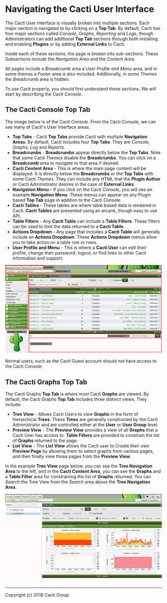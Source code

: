 # Navigating the Cacti User Interface

The Cacti User Interface is visually broken into multiple sections.  Each major section is navigated to by clicking on a **Top Tab**.  By default, Cacti has four major sections called *Console*, *Graphs*, *Reporting* and *Logs*, though Administrators can add additional **Top Tab** sections through both installing and enabling **Plugins** or by adding **External Links** to Cacti.

Inside each of these sections, the page is broken into sub-sections.  These Subsections include the *Navigation Area* and the *Content Area*.

All pages include a *Breadcrumb* area a *User Profile and Menu* area, and in some themes a *Footer* area is also included.  Additionally, in some *Themes* the *Breadcrumb* area is hidden.

To use Cacti properly, you should first understand these sections.  We will start by describing the Cacti *Console*.

## The Cacti Console Top Tab

The image below is of the Cacti *Console*.  From the Cacti Console, we can see many of Cacti's User Interface areas.

- **Top Tabs** - Cacti **Top Tabs** provide Cacti with multiple **Navigation Areas**.  By default, Cacti includes four **Top Tabs**.  They are *Console*, *Graphs*, *Log* and *Reports*.
- **Breadcrumbs** - **Breadcrumbs** appear directly below the **Top Tabs**.  Note that some Cacti *Themes* disable the **Breadcrumbs**.  You can click on a **Breadcrumb** area to navigate to that area if desired.
- **Cacti Content Area** - This is where the main page content will be displayed.  It is directly below the **Breadcrumbs** or the **Top Tabs** with some Cacti *Themes*.  They can include any HTML that the **Plugin Author** or Cacti Administrator desires in the case of **External Links**.
- **Navigation Menu** - If you click on the Cacti *Console*, you will see an example **Navigation Menu**.  These menus can appear on any Plugin based **Top Tab** page in addition to the Cacti *Console*.
- **Cacti Tables** - These tables are where table based data is rendered in Cacti.  **Cacti Tables** are presented using an arcane, though easy to use API.
- **Table Filters** - Any **Cacti Table** can include a **Table Filters**.  These filters can be used to limit the data returned to a **Cacti Table**.
- **Actions Dropdown** - Any page that includes a **Cacti Table** will generally include an **Actions Dropdown**.  These **Actions Dropdown** menus allow you to take action on a table row or rows.
- **User Profile and Menu** - This is where a **Cacti User** can edit their profile, change their password, logout, or find links to other Cacti information and support.

![Example Cacti Page](images/cacti-page-layout.png)

Normal users, such as the Cacti Guest account should not have access to the Cacti *Console*.

## The Cacti Graphs Top Tab

The Cacti Graphs **Top Tab** is where most Cacti **Graphs** are viewed.  By default, the Cacti Graphs **Top Tab** includes three distinct views.  They include:

- **Tree View** - Allows Cacti Users to view **Graphs** in the form of hierarchical **Trees**.  These **Trees** are generally constructed by the Cacti Administrator and are controlled either at the **User** or **User Group** level.
- **Preview View** - The **Preview View** provides a view of all **Graphs** that a Cacti User has access to.  **Table Filters** are provided to constrain the list of **Graphs** returned to the page.
- **List View** - The **List View** allows the Cacti user to Create their own **Preview Page** by allowing them to select graphs from various pages, and then finally view those pages from the **Preview View**.

In the example **Tree View** page below, you can see the **Tree Navigation Area** to the left, and in the **Cacti Content Area**, you can see the **Graphs** and a **Table Filter** area for constraining the list of **Graphs** returned.  You can *Search* the Tree View from the *Search* area above the **Tree Navigation Area**.

![Cacti Tree View Page](images/cacti-tree-view-page.png)

---
Copyright (c) 2018 Cacti Group
